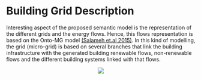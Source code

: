 # Building Grid Description

Interesting aspect of the proposed semantic model is the representation of the different grids and the energy flows. Hence, this flows representation is based on the Onto-MG model [(Salameh et.al,2015)][@Salameh2015]. In this kind of modelling, the grid (micro-grid) is based on several branches that link the building infrastructure with the generated building renewable flows, non-renewable flows and the different building systems linked with that flows.


 <div style="text-align:center">
      <img src="http://www.plantuml.com/plantuml/png/DSan3i8m3030hy036akCR1Ig0aihL1uG4gkrb3YHOullquNrxaWSaaKqIOTDjROpWFYlMqat-rX32OKLMLqe6UwFvJHUvcvuT_DhUWxNvKyJAsJV50LY2GrgygoM4_H6AHAler2yOGj2LQcmgtl-0000"/>
  </div>


  [@Salameh2015]: http://dx.doi.org/10.1007/978-3-319-23868-5_33 "Salameh, K., Chbeir, R.,Camblong, H., Tekli, G., Vechiu, I. (2015): A Generic Ontology-Based Information Model for Better Management of Microgrids. Springer International Publishing, 451--466."